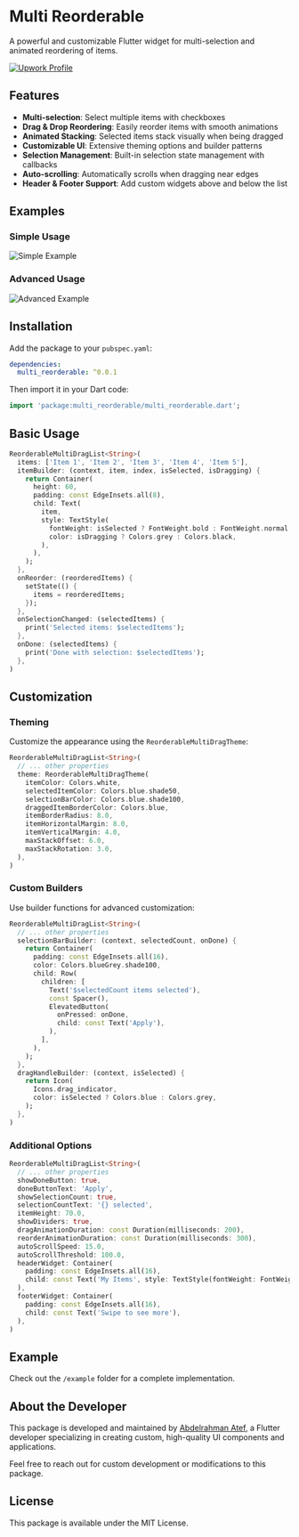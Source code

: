 <!--
This README describes the package. If you publish this package to pub.dev,
this README's contents appear on the landing page for your package.

For information about how to write a good package README, see the guide for
[writing package pages](https://dart.dev/tools/pub/writing-package-pages).

For general information about developing packages, see the Dart guide for
[creating packages](https://dart.dev/guides/libraries/create-packages)
and the Flutter guide for
[developing packages and plugins](https://flutter.dev/to/develop-packages).
-->

# Multi Reorderable

A powerful and customizable Flutter widget for multi-selection and animated reordering of items.

[![Upwork Profile](https://img.shields.io/badge/Upwork-Abdelrahman%20Atef-6FDA44?style=for-the-badge&logo=upwork&logoColor=white)](https://www.upwork.com/freelancers/abdelrahmanatef4)

## Features

- **Multi-selection**: Select multiple items with checkboxes
- **Drag & Drop Reordering**: Easily reorder items with smooth animations
- **Animated Stacking**: Selected items stack visually when being dragged
- **Customizable UI**: Extensive theming options and builder patterns
- **Selection Management**: Built-in selection state management with callbacks
- **Auto-scrolling**: Automatically scrolls when dragging near edges
- **Header & Footer Support**: Add custom widgets above and below the list

## Examples

### Simple Usage
![Simple Example](https://i.ibb.co/6cLfNdQj/2025-04-04-04-37-01.gif)

### Advanced Usage
![Advanced Example](https://i.ibb.co/7fyyxN7/2025-04-04-04-39-17.gif)


## Installation

Add the package to your `pubspec.yaml`:

```yaml
dependencies:
  multi_reorderable: ^0.0.1
```

Then import it in your Dart code:

```dart
import 'package:multi_reorderable/multi_reorderable.dart';
```

## Basic Usage

```dart
ReorderableMultiDragList<String>(
  items: ['Item 1', 'Item 2', 'Item 3', 'Item 4', 'Item 5'],
  itemBuilder: (context, item, index, isSelected, isDragging) {
    return Container(
      height: 60,
      padding: const EdgeInsets.all(8),
      child: Text(
        item,
        style: TextStyle(
          fontWeight: isSelected ? FontWeight.bold : FontWeight.normal,
          color: isDragging ? Colors.grey : Colors.black,
        ),
      ),
    );
  },
  onReorder: (reorderedItems) {
    setState(() {
      items = reorderedItems;
    });
  },
  onSelectionChanged: (selectedItems) {
    print('Selected items: $selectedItems');
  },
  onDone: (selectedItems) {
    print('Done with selection: $selectedItems');
  },
)
```

## Customization

### Theming

Customize the appearance using the `ReorderableMultiDragTheme`:

```dart
ReorderableMultiDragList<String>(
  // ... other properties
  theme: ReorderableMultiDragTheme(
    itemColor: Colors.white,
    selectedItemColor: Colors.blue.shade50,
    selectionBarColor: Colors.blue.shade100,
    draggedItemBorderColor: Colors.blue,
    itemBorderRadius: 8.0,
    itemHorizontalMargin: 8.0,
    itemVerticalMargin: 4.0,
    maxStackOffset: 6.0,
    maxStackRotation: 3.0,
  ),
)
```

### Custom Builders

Use builder functions for advanced customization:

```dart
ReorderableMultiDragList<String>(
  // ... other properties
  selectionBarBuilder: (context, selectedCount, onDone) {
    return Container(
      padding: const EdgeInsets.all(16),
      color: Colors.blueGrey.shade100,
      child: Row(
        children: [
          Text('$selectedCount items selected'),
          const Spacer(),
          ElevatedButton(
            onPressed: onDone,
            child: const Text('Apply'),
          ),
        ],
      ),
    );
  },
  dragHandleBuilder: (context, isSelected) {
    return Icon(
      Icons.drag_indicator,
      color: isSelected ? Colors.blue : Colors.grey,
    );
  },
)
```

### Additional Options

```dart
ReorderableMultiDragList<String>(
  // ... other properties
  showDoneButton: true,
  doneButtonText: 'Apply',
  showSelectionCount: true,
  selectionCountText: '{} selected',
  itemHeight: 70.0,
  showDividers: true,
  dragAnimationDuration: const Duration(milliseconds: 200),
  reorderAnimationDuration: const Duration(milliseconds: 300),
  autoScrollSpeed: 15.0,
  autoScrollThreshold: 100.0,
  headerWidget: Container(
    padding: const EdgeInsets.all(16),
    child: const Text('My Items', style: TextStyle(fontWeight: FontWeight.bold)),
  ),
  footerWidget: Container(
    padding: const EdgeInsets.all(16),
    child: const Text('Swipe to see more'),
  ),
)
```

## Example

Check out the `/example` folder for a complete implementation.

## About the Developer

This package is developed and maintained by [Abdelrahman Atef](https://www.upwork.com/freelancers/abdelrahmanatef4), a Flutter developer specializing in creating custom, high-quality UI components and applications.

Feel free to reach out for custom development or modifications to this package.

## License

This package is available under the MIT License.
